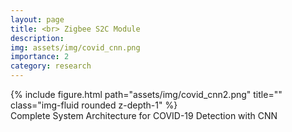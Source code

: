 ```yaml
---
layout: page
title: <br> Zigbee S2C Module
description:
img: assets/img/covid_cnn.png
importance: 2
category: research
---
```


<div class="row">
    <div class="col-sm mt-3 mt-md-0">
        {% include figure.html path="assets/img/covid_cnn2.png" title="" class="img-fluid rounded z-depth-1" %}
    </div>
</div>
<div class="caption">
    Complete System Architecture for COVID-19 Detection with CNN
</div>
